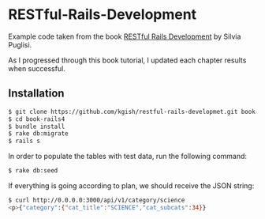 # RESTful-Rails-Development
Example code taken from the book [RESTful Rails Development](http://shop.oreilly.com/product/0636920034469.do) by Silvia Puglisi.

As I progressed through this book tutorial, I updated each chapter results when successful.

## Installation

```bash
$ git clone https://github.com/kgish/restful-rails-developmet.git book-rails4
$ cd book-rails4
$ bundle install
$ rake db:migrate
$ rails s
```

In order to populate the tables with test data, run the following command:
```bash
$ rake db:seed
```

If everything is going according to plan, we should receive the JSON string:

```bash
$ curl http://0.0.0.0:3000/api/v1/category/science
<p>{"category":{"cat_title":"SCIENCE","cat_subcats":34}}
```
